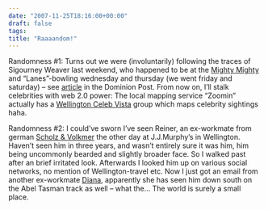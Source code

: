 ```yaml
---
date: "2007-11-25T18:16:00+00:00"
draft: false
tags: 
title: "Raaaandom!"
---
```

Randomness #1: Turns out we were (involuntarily) following the
traces of Sigourney Weaver last weekend, who happened to be at the
[Mighty Mighty](http://texture.co.nz/blogs/places/archive/2006/12/15/mighty-mighty.aspx-bar)
and “Lanes”-bowling wednesday and thursday (we went friday and
saturday) – see
[article](http://www.stuff.co.nz/dominionpost/4283333a6000.html) in
the Dominion Post. From now on, I’ll stalk celebrities with web 2.0
power: The local mapping service “Zoomin” actually has a
[Wellington Celeb Vista](http://www.zoomin.co.nz/?group/show_places/9284)
group which maps celebrity sightings haha.

Randomness #2: I could’ve sworn I’ve seen Reiner, an ex-workmate
from german [Scholz & Volkmer](http://www.s-v.de) the other day at
J.J.Murphy’s in Wellington. Haven’t seen him in three years, and
wasn’t entirely sure it was him, him being uncommonly bearded and
slightly broader face. So I walked past after an brief irritated
look. Afterwards I looked him up on various social networks, no
mention of Wellington-travel etc. Now I just got an email from
another ex-workmate [Diana](http://www.dianakunschke.com),
apparently she has seen him down south on the Abel Tasman track as
well – what the… The world is surely a small place.



